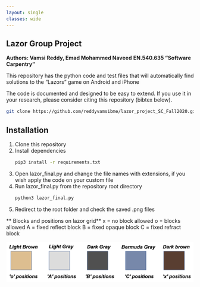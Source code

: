 ```yaml
---
layout: single
classes: wide
---
```


## Lazor Group Project
**Authors: Vamsi Reddy, Emad Mohammed Naveed**
**EN.540.635 “Software Carpentry”**

<p style='text-align: justify;'> This repository has the python code and test files that will automatically find solutions to the “Lazors” game on Android and iPhone
</p>

The code is documented and designed to be easy to extend. If you use it in your research, please consider citing this repository (bibtex below).
```bash
git clone https://github.com/reddyvamsibme/lazor_project_SC_Fall2020.git
```

## Installation
1. Clone this repository
2. Install dependencies
   ```bash
   pip3 install -r requirements.txt
   ```
3. Open lazor_final.py and change the file names with extensions, 
   if you wish apply the code on your custom file
4. Run lazor_final.py from the repository root directory
    ```bash
    python3 lazor_final.py
    ``` 
5. Redirect to the root folder and check the saved .png files

** Blocks and positions on lazor grid**
x = no block allowed
o = blocks allowed
A = fixed reflect block
B = fixed opaque block
C = fixed refract block

![alt text](https://github.com/reddyvamsibme/lazor_project_SC_Fall2020/blob/master/pics/color.png "Colors for specific blocks and positions")
